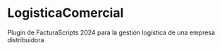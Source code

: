 # LogisticaComercial
Plugin de FacturaScripts 2024 para la gestión logística de una empresa distribuidora
